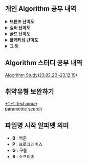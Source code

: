 ## 개인 Algorithm 공부 내역
<details>
<summary> <b>브론즈 난이도</b> </summary>

|                       문제명(링크)                       | 난이도 |      유형      |                          비고                           |
|:---------------------------------------------------:|:---:|:------------:|:-----------------------------------------------------:|
| [2023 밈 투표](https://www.acmicpc.net/problem/29731)  | B5  |   구현, 문자열    | [대회 문제](https://www.acmicpc.net/category/detail/3876) |
|    [모비스](https://www.acmicpc.net/problem/28074)     | B4  |   구현, 문자열    |     [대회 문제](https://www.acmicpc.net/category/846)     |
|   [A+B -7](https://www.acmicpc.net/problem/11021)   | B5  | 수학, 구현, 사칙연산 |                                                       |
|   [ACM 호텔](https://www.acmicpc.net/problem/10250)   | B3  | 수학, 구현, 사칙연산 | [대회 문제](https://www.acmicpc.net/category/detail/1283) |
|     [A+B](https://www.acmicpc.net/problem/1000)     | B5  | 수학, 구현, 사칙연산 |                                                       |
|     [A-B](https://www.acmicpc.net/problem/1001)     | B5  | 수학, 구현, 사칙연산 |                                                       |
|     [A/B](https://www.acmicpc.net/problem/1008)     | B5  | 수학, 구현, 사칙연산 |                                                       |
| [Since 1973](https://www.acmicpc.net/problem/28135) | B3  | 수학, 구현, 사칙연산 | [대회 문제](https://www.acmicpc.net/category/848) |
|   [A+B -4](https://www.acmicpc.net/problem/10951)   | B5  | 수학, 구현, 사칙연산 |                                                       |
|     [평균](https://www.acmicpc.net/problem/1546)      | B1  |   수학, 사칙연산   |                                                       |

</details>

<details>
<summary> <b>실버 난이도</b> </summary>

|                         문제명(링크)                         | 난이도 |        유형        |                          비고                          |
|:-------------------------------------------------------:|:---:|:----------------:|:----------------------------------------------------:|
|     [1로 만들기](https://www.acmicpc.net/problem/1463)      | S3  |        DP        |                                                      |
|    [1로 만들기2](https://www.acmicpc.net/problem/12852)     | S1  |    DP, Graph     |                                                      |
|    [2xn 타일링](https://www.acmicpc.net/problem/11726)     | S3  |        DP        |                                                      |
|    [2xn 타일링2](https://www.acmicpc.net/problem/11727)    | S3  |        DP        |                                                      |
|    [2차원 배열의 합](https://www.acmicpc.net/problem/2167)    | S5  |     구현, 누적합      |                                                      |
|       [30](https://www.acmicpc.net/problem/10610)       | S4  | 수학, 그리디, 정렬, 문자열 |[대회 문제](https://www.acmicpc.net/category/detail/1322) |
|    [1,2,3 더하기](https://www.acmicpc.net/problem/9095)    | S3  |       그리디        | [대회 문제](https://www.acmicpc.net/category/detail/884) |
|      [거스름돈](https://www.acmicpc.net/problem/14916)      | S5  |    수학,그리디, DP    |    [대회 문제](https://www.acmicpc.net/category/788)     |
| [Array Rotation](https://www.acmicpc.net/problem/28456) | S5  |    구현, 시뮬레이션     |    [대회 문제](https://www.acmicpc.net/category/detail/3675)     |
|      [ATM](https://www.acmicpc.net/problem/11399)       | S4  |     그리디, 정렬      |                                                      |

</details>

<details>
<summary> <b>골드 난이도</b> </summary>

| 문제명(링크) | 난이도 | 유형 |                          비고                          |
|:-------:|:---:|:--:|:----------------------------------------------------:|
|    -    |  -  | -  | - |

</details>

<details>
<summary> <b>플래티넘 난이도</b> </summary>

| 문제명(링크) | 난이도 | 유형 | 비고 |
|:-------:|:---:|:--:|:--:|
|    -    |  -  | -  | -  |


</details>

<details>
<summary> <b>그 외</b> </summary>

|                       문제명(링크)                       | 난이도 |         유형         |                          비고                           |
|:---------------------------------------------------:|:---:|:------------------:|:-----------------------------------------------------:|
|                      1이 될 때까지                       |  -  |        그리디         |                                                       |
</details>

## Algorithm 스터디 공부 내역
[Algorithm Study(23.02.20~23.12.19)](https://github.com/Algorithm-Study/Algorithm)

## 취약유형 보완하기
[+1 -1 Technique](https://www.codetree.ai/landing/level-test/5297/result/4?started=true&innerIdx=0)  
[parametric search](https://www.codetree.ai/landing/level-test/6652/result/4?started=true&innerIdx=0)

## 파일명 시작 알파벳 의미
- **B** : 백준
- **P** : 프로그래머스
- **G** : 구름
- **S** : 소프티어